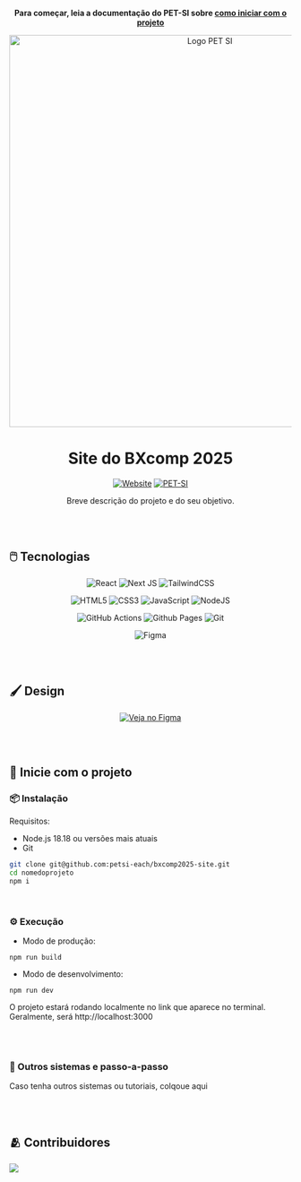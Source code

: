 <!-- Troque as informações do pet e do repositório para as informações do seu projeto -->

<div align="center">

<b> Para começar, leia a documentação do PET-SI sobre <a href="" target="_blank">como iniciar com o projeto</a> </b>

<img src="http://www.each.usp.br/petsi/wp-content/uploads/2020/03/cropped-logo-pet-si-horizontal-1024x215.png" alt="Logo PET SI" width="700">

<h1> Site do BXcomp 2025 </h1>

[![Website](https://img.shields.io/website-up-down-green-red/http/monip.org.svg)](https://petsi-each.github.io/pet-sites-boilerplate/)
[![PET-SI](https://img.shields.io/badge/Instagram-PET%20SI-darkred)](https://www.instagram.com/petsieach/)


Breve descrição do projeto e do seu objetivo.

</div>


<br/><br/>


## 🖱️ Tecnologias

<div align="center">

![React](https://img.shields.io/badge/react-%2320232a.svg?style=for-the-badge&logo=react&logoColor=%2361DAFB)
![Next JS](https://img.shields.io/badge/Next-black?style=for-the-badge&logo=next.js&logoColor=white)
![TailwindCSS](https://img.shields.io/badge/tailwindcss-%2338B2AC.svg?style=for-the-badge&logo=tailwind-css&logoColor=white)


![HTML5](https://img.shields.io/badge/html5-%23E34F26.svg?style=for-the-badge&logo=html5&logoColor=white)
![CSS3](https://img.shields.io/badge/css3-%231572B6.svg?style=for-the-badge&logo=css3&logoColor=white)
![JavaScript](https://img.shields.io/badge/javascript-%23323330.svg?style=for-the-badge&logo=javascript&logoColor=%23F7DF1E)
![NodeJS](https://img.shields.io/badge/node.js-6DA55F?style=for-the-badge&logo=node.js&logoColor=white)

![GitHub Actions](https://img.shields.io/badge/github%20actions-%232671E5.svg?style=for-the-badge&logo=githubactions&logoColor=white)
![Github Pages](https://img.shields.io/badge/github%20pages-121013?style=for-the-badge&logo=github&logoColor=white)
![Git](https://img.shields.io/badge/git-%23F05033.svg?style=for-the-badge&logo=git&logoColor=white)

![Figma](https://img.shields.io/badge/figma-%23F24E1E.svg?style=for-the-badge&logo=figma&logoColor=white)

</div>
<br/><br/>


## 🖌️ Design

<div align="center">
    
[![Veja no Figma](https://img.shields.io/badge/Figma-Ver%20design-darkred?logo=figma&logoColor=f5f5f5)]([linkdofigma](https://www.figma.com/design/RMtykOzk5fL6GtJDPArJqF/BXCOMP25?node-id=3076-30&p=f&t=PRFtwAdcxbtDfboD-0))


</div>

<br/><br/>

## 🚀 Inicie com o projeto

### 📦 Instalação

Requisitos: 
- Node.js 18.18 ou versões mais atuais
- Git

```bash
git clone git@github.com:petsi-each/bxcomp2025-site.git
cd nomedoprojeto
npm i
```

<br/>

### ⚙️ Execução

- Modo de produção:
```
npm run build
```


- Modo de desenvolvimento:
```
npm run dev
```
O projeto estará rodando localmente no link que aparece no terminal. Geralmente, será http://localhost:3000

<br/><br/>

### 📓 Outros sistemas e passo-a-passo

Caso tenha outros sistemas ou tutoriais, colqoue aqui

<br/><br/>

## 🫂 Contribuidores

<a href = "https://github.com/petsi-each/pet-sites-boilerplate/contributors">
  <img src = "https://contrib.rocks/image?repo=petsi-each/pet-sites-boilerplate"/>
</a>
